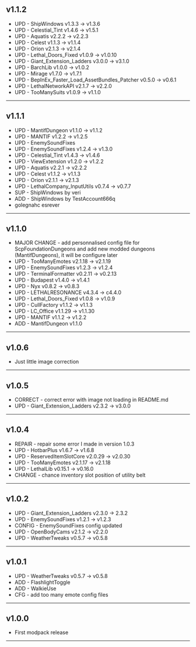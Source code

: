 ## v1.1.2
- UPD - ShipWindows v1.3.3 -> v1.3.6
- UPD - Celestial_Tint v1.4.6 -> v1.5.1
- UPD - Aquatis v2.2.2 -> v2.2.3
- UPD - Celest v1.1.3 -> v1.1.4
- UPD - Orion v2.1.3 -> v2.1.4
- UPD - Lethal_Doors_Fixed v1.0.9 -> v1.0.10
- UPD - Giant_Extension_Ladders v3.0.0 -> v3.1.0
- UPD - BarchLib v1.0.0 -> v1.0.2
- UPD - Mirage v1.7.0 -> v1.7.1
- UPD - BepInEx_Faster_Load_AssetBundles_Patcher v0.5.0 -> v0.6.1
- UPD - LethalNetworkAPI v2.1.7 -> v2.2.0
- UPD - TooManySuits v1.0.9 -> v1.1.0
---

## v1.1.1
- UPD - MantifDungeon v1.1.0 -> v1.1.2
- UPD - MANTIF v1.2.2 -> v1.2.5
- UPD - EnemySoundFixes 
- UPD - EnemySoundFixes v1.2.4 -> v1.3.0
- UPD - Celestial_Tint v1.4.3 -> v1.4.6
- UPD - ViewExtension v1.2.0 -> v1.2.2
- UPD - Aquatis v2.2.1 -> v2.2.2
- UPD - Celest v1.1.2 -> v1.1.3
- UPD - Orion v2.1.1 -> v2.1.3
- UPD - LethalCompany_InputUtils v0.7.4 -> v0.7.7
- SUP - ShipWindows by veri
- ADD - ShipWindows by TestAccount666q
- golegnahc esrever
---

## v1.1.0
- MAJOR CHANGE - add personnalised config file for ScpFoundationDungeons and add new modded dungeons (MantifDungeons), it will be configure later
- UPD - TooManyEmotes v2.1.18 -> v2.1.19
- UPD - EnemySoundFixes v1.2.3 -> v1.2.4
- UPD - TerminalFormatter v0.2.11 -> v0.2.13
- UPD - Budapest v1.4.0 -> v1.4.1
- UPD - Nyx v0.8.2 -> v0.8.3
- UPD - LETHALRESONANCE v4.3.4 -> c4.4.0
- UPD - Lethal_Doors_Fixed v1.0.8 -> v1.0.9
- UPD - CullFactory v1.1.2 -> v1.1.3
- UPD - LC_Office v1.1.29 -> v1.1.30
- UPD - MANTIF v1.1.2 -> v1.2.2
- ADD - MantifDungeon v1.1.0
---

## v1.0.6
- Just little image correction
---

## v1.0.5
- CORRECT - correct error with image not loading in README.md
- UPD - Giant_Extension_Ladders v2.3.2 -> v3.0.0
---

## v1.0.4
- REPAIR - repair some error I made in version 1.0.3
- UPD - HotbarPlus v1.6.7 -> v1.6.8
- UPD - ReservedItemSlotCore v2.0.29 -> v2.0.30
- UPD - TooManyEmotes v2.1.17 -> v2.1.18
- UPD - LethalLib v0.15.1 -> v0.16.0
- CHANGE - chance inventory slot position of utility belt
---

## v1.0.2
- UPD - Giant_Extension_Ladders v2.3.0 -> 2.3.2
- UPD - EnemySoundFixes v1.2.1 -> v1.2.3
- CONFIG - EnemySoundFixes config updated
- UPD - OpenBodyCams v2.1.2 -> v2.2.0
- UPD - WeatherTweaks v0.5.7 -> v0.5.8
---

## v1.0.1
- UPD - WeatherTweaks v0.5.7 -> v0.5.8
- ADD - FlashlightToggle
- ADD - WalkieUse
- CFG - add too many emote config files
---

## v1.0.0
- First modpack release
---
